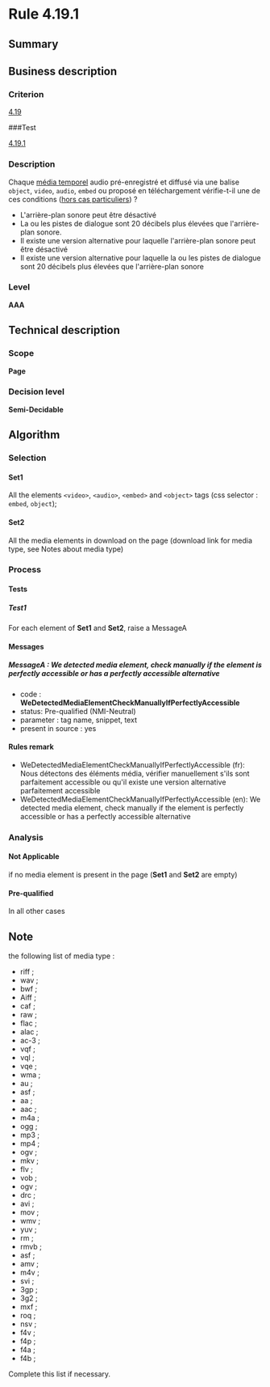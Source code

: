 # Rule 4.19.1

## Summary

## Business description

### Criterion

[4.19](http://references.modernisation.gouv.fr/rgaa/criteres.html#crit-4-19)

###Test

[4.19.1](http://references.modernisation.gouv.fr/rgaa/criteres.html#test-4-19-1)

### Description

Chaque <a href="http://references.modernisation.gouv.fr/referentiel-technique-0#mMediaTemp">m&eacute;dia temporel</a> audio pr&eacute;-enregistr&eacute; et diffus&eacute; via une balise `object`, `video`, `audio`, `embed` ou propos&eacute; en t&eacute;l&eacute;chargement v&eacute;rifie-t-il une de ces conditions (<a href="http://references.modernisation.gouv.fr/rgaa/cas-particuliers.html#cp-4-19" title="Cas particuliers pour le crit&egrave;re 4.19">hors cas particuliers</a>) ? 
 
 * L'arri&egrave;re-plan sonore peut &ecirc;tre d&eacute;sactiv&eacute; 
 * La ou les pistes de dialogue sont 20 d&eacute;cibels plus &eacute;lev&eacute;es que l'arri&egrave;re-plan sonore. 
 * Il existe une version alternative pour laquelle l'arri&egrave;re-plan sonore peut &ecirc;tre d&eacute;sactiv&eacute; 
 * Il existe une version alternative pour laquelle la ou les pistes de dialogue sont 20 d&eacute;cibels plus &eacute;lev&eacute;es que l'arri&egrave;re-plan sonore 

### Level

**AAA**

## Technical description

### Scope

**Page**

### Decision level

**Semi-Decidable**

## Algorithm

### Selection

#### Set1

All the elements `<video>`, `<audio>`, `<embed>` and `<object>` tags (css selector : `embed`, `object`);

#### Set2

All the media elements in download on the page (download link for media type, see Notes about media type)

### Process

#### Tests

##### Test1

For each element of **Set1** and **Set2**, raise a MessageA

#### Messages

##### MessageA : We detected media element, check manually if the element is perfectly accessible or has a perfectly accessible alternative

-    code : **WeDetectedMediaElementCheckManuallyIfPerfectlyAccessible** 
-    status: Pre-qualified (NMI-Neutral)
-    parameter : tag name, snippet, text
-    present in source : yes

#### Rules remark

 * WeDetectedMediaElementCheckManuallyIfPerfectlyAccessible (fr): Nous d&eacute;tectons des &eacute;l&eacute;ments m&eacute;dia, v&eacute;rifier manuellement s'ils sont parfaitement accessible ou qu'il existe une version alternative parfaitement accessible
 * WeDetectedMediaElementCheckManuallyIfPerfectlyAccessible (en): We detected media element, check manually if the element is perfectly accessible or has a perfectly accessible alternative

### Analysis

#### Not Applicable

if no media element is present in the page (**Set1** and **Set2** are empty)

#### Pre-qualified

In all other cases

## Note 

the following list of media type :
 - riff ;
 - wav ;
 - bwf ;
 - Aiff ;
 - caf ;
 - raw ;
 - flac ;
 - alac ;
 - ac-3 ;
 - vqf ;
 - vql ;
 - vqe ;
 - wma ;
 - au ;
 - asf ;
 - aa ;
 - aac ;
 - m4a ;
 - ogg ;
 - mp3 ;
 - mp4 ;
 - ogv ;
 - mkv ;
 - flv ;
 - vob ;
 - ogv ;
 - drc ;
 - avi ;
 - mov ;
 - wmv ;
 - yuv ;
 - rm ;
 - rmvb ;
 - asf ;
 - amv ;
 - m4v ;
 - svi ;
 - 3gp ;
 - 3g2 ;
 - mxf ;
 - roq ;
 - nsv ;
 - f4v ;
 - f4p ;
 - f4a ;
 - f4b ;

Complete this list if necessary.
